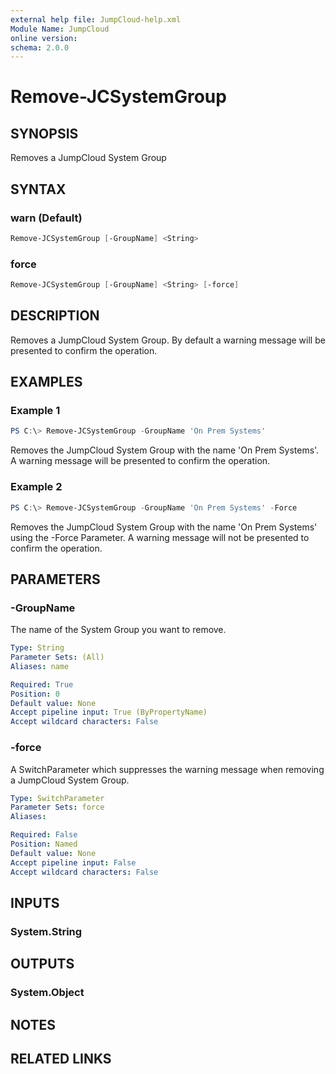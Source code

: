 ```yaml
---
external help file: JumpCloud-help.xml
Module Name: JumpCloud
online version:
schema: 2.0.0
---
```

# Remove-JCSystemGroup

## SYNOPSIS

Removes a JumpCloud System Group

## SYNTAX

### warn (Default)

```PowerShell
Remove-JCSystemGroup [-GroupName] <String>
```

### force

```PowerShell
Remove-JCSystemGroup [-GroupName] <String> [-force]
```

## DESCRIPTION

Removes a JumpCloud System Group. By default a warning message will be presented to confirm the operation.

## EXAMPLES

### Example 1

```PowerShell
PS C:\> Remove-JCSystemGroup -GroupName 'On Prem Systems'
```

Removes the JumpCloud System Group with the name 'On Prem Systems'. A warning message will be presented to confirm the operation.

### Example 2

```PowerShell
PS C:\> Remove-JCSystemGroup -GroupName 'On Prem Systems' -Force
```

Removes the JumpCloud System Group with the name 'On Prem Systems' using the -Force Parameter. A warning message will not be presented to confirm the operation.

## PARAMETERS

### -GroupName

The name of the System Group you want to remove.

```yaml
Type: String
Parameter Sets: (All)
Aliases: name

Required: True
Position: 0
Default value: None
Accept pipeline input: True (ByPropertyName)
Accept wildcard characters: False
```

### -force

A SwitchParameter which suppresses the warning message when removing a JumpCloud System Group.

```yaml
Type: SwitchParameter
Parameter Sets: force
Aliases:

Required: False
Position: Named
Default value: None
Accept pipeline input: False
Accept wildcard characters: False
```

## INPUTS

### System.String

## OUTPUTS

### System.Object

## NOTES

## RELATED LINKS
